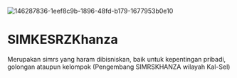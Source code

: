 ![146287836-1eef8c9b-1896-48fd-b179-1677953b0e10](https://user-images.githubusercontent.com/95389491/200217799-3e0a3481-2942-49c9-914f-c37443377a37.jpeg)
# SIMKESRZKhanza
Merupakan simrs yang haram dibisniskan, baik untuk kepentingan pribadi, golongan ataupun kelompok (Pengembang SIMRSKHANZA wilayah Kal-Sel)
